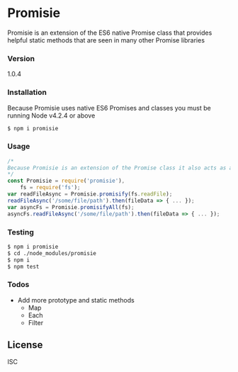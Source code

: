 # Promisie
Promisie is an extension of the ES6 native Promise class that provides helpful static methods that are seen in many other Promise libraries
### Version
1.0.4
### Installation
Because Promisie uses native ES6 Promises and classes you must be running Node v4.2.4 or above
```sh
$ npm i promisie
```
### Usage
```javascript
/*
Because Promisie is an extension of the Promise class it also acts as a Promise constructor and shares all prototype methods, but adds promisify and promisifyAll static methods
*/
const Promisie = require('promisie'),
    fs = require('fs');
var readFileAsync = Promisie.promisify(fs.readFile);
readFileAsync('/some/file/path').then(fileData => { ... });
var asyncFs = Promisie.promisifyAll(fs);
asyncFs.readFileAsync('/some/file/path').then(fileData => { ... });
```
### Testing
```sh
$ npm i promisie
$ cd ./node_modules/promisie
$ npm i
$ npm test
```
### Todos
- Add more prototype and static methods
    - Map
    - Each
    - Filter

License
----

ISC
